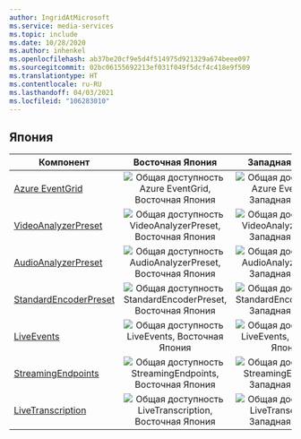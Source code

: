 ```yaml
---
author: IngridAtMicrosoft
ms.service: media-services
ms.topic: include
ms.date: 10/28/2020
ms.author: inhenkel
ms.openlocfilehash: ab37be20cf9e5d4f514975d921329a674beee097
ms.sourcegitcommit: 02bc06155692213ef031f049f5dcf4c418e9f509
ms.translationtype: HT
ms.contentlocale: ru-RU
ms.lasthandoff: 04/03/2021
ms.locfileid: "106283010"
---
```

<!--Feature availability in region-->
## <a name="japan"></a>Япония

| Компонент | Восточная Япония | Западная Япония |
| --- | :---: | :---: |
| [Azure EventGrid](../monitoring/reacting-to-media-services-events.md) |![Общая доступность Azure EventGrid, Восточная Япония](../media/azure-clouds-regions/ga.svg)  |![Общая доступность Azure EventGrid, Западная Япония](../media/azure-clouds-regions/ga.svg) |
| [VideoAnalyzerPreset](../analyze-video-audio-files-concept.md) |![Общая доступность VideoAnalyzerPreset, Восточная Япония](../media/azure-clouds-regions/ga.svg)  | ![Общая доступность VideoAnalyzerPreset, Западная Япония](../media/azure-clouds-regions/ga.svg) |
| [AudioAnalyzerPreset](../analyze-video-audio-files-concept.md) |![Общая доступность AudioAnalyzerPreset, Восточная Япония](../media/azure-clouds-regions/ga.svg)  | ![Общая доступность AudioAnalyzerPreset, Западная Япония](../media/azure-clouds-regions/ga.svg) |
| [StandardEncoderPreset](../encode-concept.md) |![Общая доступность StandardEncoderPreset, Восточная Япония](../media/azure-clouds-regions/ga.svg)  | ![Общая доступность StandardEncoderPreset, Западная Япония](../media/azure-clouds-regions/ga.svg) |
| [LiveEvents](../stream-live-streaming-concept.md) |![Общая доступность LiveEvents, Восточная Япония](../media/azure-clouds-regions/ga.svg)  | ![Общая доступность LiveEvents, Западная Япония](../media/azure-clouds-regions/ga.svg) |
| [StreamingEndpoints](../stream-streaming-endpoint-concept.md) |![Общая доступность StreamingEndpoints, Восточная Япония](../media/azure-clouds-regions/ga.svg) | ![Общая доступность StreamingEndpoints, Западная Япония](../media/azure-clouds-regions/ga.svg) |
| [LiveTranscription](../live-event-live-transcription-how-to.md) |![Общая доступность LiveTranscription, Восточная Япония](../media/azure-clouds-regions/ga.svg) |![Общая доступность LiveTranscription, Западная Япония](../media/azure-clouds-regions/ga.svg) |
